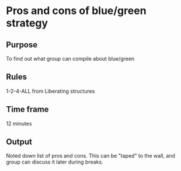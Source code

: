 # Pros and cons of blue/green strategy

## Purpose

To find out what group can compile about blue/green

## Rules

1-2-4-ALL from Liberating structures

## Time frame

12 minutes

## Output

Noted down list of pros and cons. This can be "taped" to the wall, and group can discuss it later during breaks.
